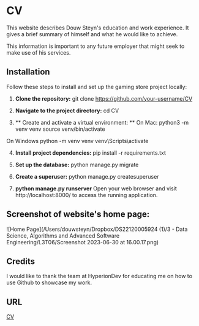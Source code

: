 # CV
This website describes Douw Steyn's education and work experience. It gives a brief summary of himself and what he would like to achieve.

This information is important to any future employer that might seek to make use of his services. 

## Installation
Follow these steps to install and set up the gaming store project locally:

1. **Clone the repository:**
  git clone https://github.com/your-username/CV

2. **Navigate to the project directory:**
  cd CV

3. ** Create and activate a virtual environment: **
  On Mac:
  python3 -m venv venv
  source venv/bin/activate

  On Windows
  python -m venv venv
  venv\Scripts\activate

4. **Install project dependencies:**
  pip install -r requirements.txt

5. **Set up the database:**
   python manage.py migrate

6. **Create a superuser:**
   python manage.py createsuperuser

7. **python manage.py runserver**
   Open your web browser and visit http://localhost:8000/ to access the running application.
   
## Screenshot of website's home page:
![Home Page](/Users/douwsteyn/Dropbox/DS22120005924 (1)/3 - Data Science, Algorithms and Advanced Software Engineering/L3T06/Screenshot 2023-06-30 at 16.00.17.png)

## Credits
I would like to thank the team at HyperionDev for educating me on how to use Github to showcase my work.

## URL
[CV](https://douwsteyn021.github.io/CV/)

